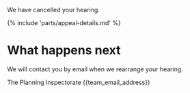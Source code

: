 We have cancelled your hearing.

{% include 'parts/appeal-details.md' %}

# What happens next

We will contact you by email when we rearrange your hearing.

The Planning Inspectorate
{{team_email_address}}
